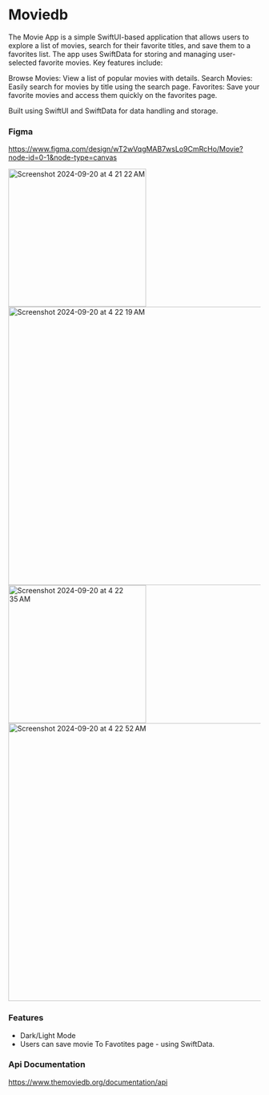 # Moviedb

The Movie App is a simple SwiftUI-based application that allows users to explore a list of movies, search for their favorite titles, and save them to a favorites list. The app uses SwiftData for storing and managing user-selected favorite movies. Key features include:

Browse Movies: View a list of popular movies with details.
Search Movies: Easily search for movies by title using the search page.
Favorites: Save your favorite movies and access them quickly on the favorites page.

Built using SwiftUI and SwiftData for data handling and storage.

### Figma

https://www.figma.com/design/wT2wVqgMAB7wsLo9CmRcHo/Movie?node-id=0-1&node-type=canvas

<img width="275" alt="Screenshot 2024-09-20 at 4 21 22 AM" src="https://github.com/user-attachments/assets/67711463-b31c-44b4-a867-d6e6a96f64ce">
<img width="555" alt="Screenshot 2024-09-20 at 4 22 19 AM" src="https://github.com/user-attachments/assets/a5841ea4-9067-4bc8-9363-5878705e6b4c">
<img width="275" alt="Screenshot 2024-09-20 at 4 22 35 AM" src="https://github.com/user-attachments/assets/ffb7b557-8d13-4d1c-a5cd-5463f5d03114">
<img width="554" alt="Screenshot 2024-09-20 at 4 22 52 AM" src="https://github.com/user-attachments/assets/b03e1518-2139-4722-8c24-6f00398af90e">

### Features

- Dark/Light Mode
- Users can save movie To Favotites page - using SwiftData.

### Api Documentation

https://www.themoviedb.org/documentation/api
